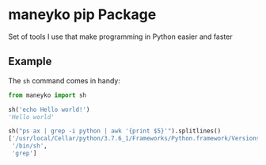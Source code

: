 # maneyko pip Package

Set of tools I use that make programming in Python easier and faster

## Example

The `sh` command comes in handy:

```python
from maneyko import sh

sh('echo Hello world!')
'Hello world'

sh("ps ax | grep -i python | awk '{print $5}'").splitlines()
['/usr/local/Cellar/python/3.7.6_1/Frameworks/Python.framework/Versions/3.7/Resources/Python.app/Contents/MacOS/Python',
 '/bin/sh',
 'grep']
```
